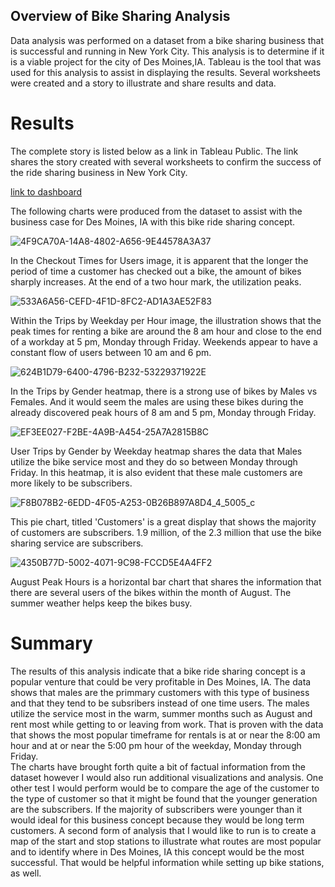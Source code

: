 ## Overview of Bike Sharing Analysis

Data analysis was performed on a dataset from a bike sharing business that is successful and running in New York City.  This analysis is to determine if it  is a viable project for the city of Des Moines,IA.  Tableau is the tool that was used for this analysis to assist in displaying the results.  Several 
worksheets were created and a story to illustrate and share results and data.  


# Results

The complete story is listed below as a link in Tableau Public.  The link shares the story created with several worksheets to confirm the success of the
ride sharing business in New York City.  

[link to dashboard](https://public.tableau.com/views/CitibikeChallenge_16489112382720/Challenge-Story?:language=en-US&publish=yes&:display_count=n&:origin=viz_share_link)


The following charts were produced from the dataset to assist with the business case for Des Moines, IA with this bike ride sharing concept. 



![4F9CA70A-14A8-4802-A656-9E44578A3A37](https://user-images.githubusercontent.com/96222437/161446336-1428d8f6-2c82-47b6-bc5f-0ad8b82d20c5.jpeg)

In the Checkout Times for Users image, it is apparent that the longer the period of time a customer has checked out a bike, the amount of bikes 
sharply increases.  At the end of a two hour mark, the utilization peaks.  

![533A6A56-CEFD-4F1D-8FC2-AD1A3AE52F83](https://user-images.githubusercontent.com/96222437/161446347-cbda09dd-d703-474c-9390-58ed0645ff42.jpeg)

Within the Trips by Weekday per Hour image, the illustration shows that the peak times for renting a bike are around the 8 am hour and close to the end of 
a workday at 5 pm, Monday through Friday.  Weekends appear to have a constant flow of users between 10 am and 6 pm.  


![624B1D79-6400-4796-B232-53229371922E](https://user-images.githubusercontent.com/96222437/161446354-f6167fc4-1502-4185-9b78-e9af4c339ebb.jpeg)

In the Trips by Gender heatmap, there is a strong use of bikes by Males vs Females.  And it would seem the males are using these bikes during the already 
discovered peak hours of 8 am and 5 pm, Monday through Friday.  


![EF3EE027-F2BE-4A9B-A454-25A7A2815B8C](https://user-images.githubusercontent.com/96222437/161446357-5d00b1ea-6ee5-4381-bb14-371028ed2e3a.jpeg)

User Trips by Gender by Weekday heatmap shares the data that Males utilize the bike service most and they do so between Monday through Friday.  In this
heatmap, it is also evident that these male customers are more likely to be subscribers.  


![F8B078B2-6EDD-4F05-A253-0B26B897A8D4_4_5005_c](https://user-images.githubusercontent.com/96222437/161446370-29703ae3-7cc9-454e-b58e-54843963f10b.jpeg)

This pie chart, titled 'Customers' is a great display that shows the majority of customers are subscribers.  1.9 million, of the 2.3 million that use the
bike sharing service are subscribers.  


![4350B77D-5002-4071-9C98-FCCD5E4A4FF2](https://user-images.githubusercontent.com/96222437/161446378-1de3367a-c720-4ac7-86f4-4df51a32e320.jpeg)

August Peak Hours is a horizontal bar chart that shares the information that there are several users of the bikes within the month of August.  The 
summer weather helps keep the bikes busy.  



# Summary
The results of this analysis indicate that a bike ride sharing concept is a popular venture that could be very profitable in Des Moines, IA. The data shows that 
males are the primmary customers with this type of business and that they tend to be subsribers instead of one time users.  The males utilize the service
most in the warm, summer months such as August and rent most while getting to or leaving from work.  That is proven with the data that shows the most 
popular timeframe for rentals is at or near the 8:00 am hour and at or near the 5:00 pm hour of the weekday, Monday through Friday.    
The charts have brought forth quite a bit of factual information from the dataset however I would also run additional visualizations and analysis.  One other test I 
would perform would be to compare the age of the customer to the type of customer so that it might be found that the younger generation are the subscribers. If the majority of subscribers were younger than it would ideal for this business concept because
they would be long term customers.  A second form of analysis that I would like to run is to create a map of the start and stop stations to illustrate what 
routes are most popular and to identify where in Des Moines, IA this concept would be the most successful. That would be helpful information while setting
up bike stations, as well.  
